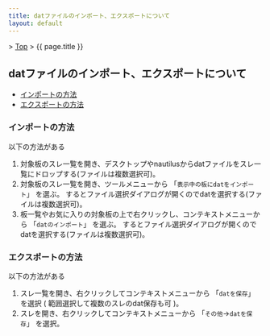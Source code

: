 ```yaml
---
title: datファイルのインポート、エクスポートについて
layout: default
---
```


&gt; [Top](../) &gt; {{ page.title }}

## datファイルのインポート、エクスポートについて

- [インポートの方法](#import)
- [エクスポートの方法](#export)


<a name="import"></a>
### インポートの方法
以下の方法がある

1. 対象板のスレ一覧を開き、デスクトップやnautilusからdatファイルをスレ一覧にドロップする(ファイルは複数選択可)。
2. 対象板のスレ一覧を開き、ツールメニューから 「`表示中の板にdatをインポート`」 を選ぶ。
   するとファイル選択ダイアログが開くのでdatを選択する(ファイルは複数選択可)。
3. 板一覧やお気に入りの対象板の上で右クリックし、コンテキストメニューから
   「`datのインポート`」 を選ぶ。
   するとファイル選択ダイアログが開くのでdatを選択する(ファイルは複数選択可)。


<a name="export"></a>
### エクスポートの方法
以下の方法がある

1. スレ一覧を開き、右クリックしてコンテキストメニューから 「`datを保存`」 を選択
   ( 範囲選択して複数のスレのdat保存も可 )。
2. スレを開き、右クリックしてコンテキストメニューから
   「`その他`→`datを保存`」 を選択。
